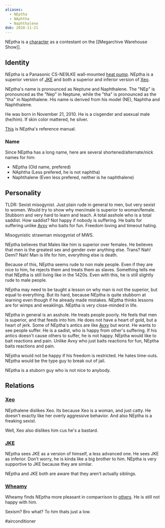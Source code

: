 ```yaml
---
aliases:
  - NEptha
  - NAphtha
  - Naphthalene
dob: 2010-11-21
---
```

NEptha is a [character](Characters) as a contestant on the [[Megarchive Warehouse Show]].

## Identity

NEptha is a Panasonic CS-NE9LKE wall-mounted [heat pump](Air%20Conditioners.md). NEptha is a superior version of [JKE](JKE.md) and both a superior and inferior version of [Xeo](Xeo.md).

NEptha's name is pronounced as Neptune and Naphthalene. The "NEp" is pronounced as the "Nep" in Neptune, while the "tha" is pronounced as the "tha" in Naphthalene. His name is derived from his model (NE), Naphtha and Naphthalene.

He was born in November 21, 2010. He is a cisgender and asexual male (he/him).
If skin color mattered, he silver.

[This](panasonic-amber-gemstone-ironoxide-deice-2010_cs-ne9lke.pdf) is NEptha's reference manual.

### Name

Since NEptha has a long name, here are several shortened/alternate/nick names for him:
- NEptha (Old name, prefered)
- NAphtha (Less prefered, he is not naphtha)
- Naphthalene (Even less prefered, neither is he naphthalene)

## Personality

TLDR: Sexist misogynist. Just plain rude in general to men, but very sexist to women. Would try to show why men/male is superior to woman/female. Stubborn and very hard to learn and teach. A total asshole who is a total saddist. How saddist? Not happy if nobody is suffering. He baits for suffering unlike [Avxy](Avxy.md) who baits for fun. Freedom loving and timeout hating.

Misogynistic strawman misogynist of MWS.

NEptha believes that Males like him is superior over females. He believes that men is the greatest sex and gender over anything else. Trans? Nah! Demi? Nah! Man is life for him, everything else is death.

Because of this, NEptha seems rude to non male people. Even if they are nice to him, he rejects them and treats them as slaves. Something tells me that NEptha is still living like in the 1420s. Even with this, he is still slightly rude to male people.

NEptha may need to be taught a lesson on why man is not the superior, but equal to everything. But its hard, because NEptha is quite stubborn at learning even though if he already made mistakes. NEptha thinks lessons are for wimps and weaklings. NEptha is very close-minded in life.

NEptha in general is an asshole. He treats people poorly. He feels that men is superior, and that feeds into him. He does not have a heart of gold, but a heart of jerk. Some of NEptha's antics are like [Avxy](Avxy.md) but worst. He wants to see people suffer. He is a sadist, who is happy from other's suffering. If his antics doesn't cause others to suffer, he is not happy. NEptha would like to bait reactions and pain. Unlike Avxy who just baits reactions for fun, NEptha baits reactions and pain.

NEptha would not be happy if his freedom is restricted. He hates time-outs. NEptha would be the type guy to break out of jail.

NEptha is a stuborn guy who is not nice to anybody.
## Relations

### [Xeo](Xeo.md)
NEpthalene dislikes Xeo. Its because Xeo is a woman, and just catty.  He doesn't exactly like her overly aggressive behavior. And also NEptha is a freaking sexist.

Well, Xeo also dislikes him cus he's a bastard.

### [JKE](JKE.md)
NEptha sees JKE as a version of himself, a less advanced one. He sees JKE as inferior. Don't worry, he is kinda like a big brother to him. NEptha is very supportive to JKE because they are similar.

NEptha and JKE both are aware that they aren't actually siblings.

### [Wheamy](Wheamy.md)
Wheamy finds NEptha more pleasant in comparrison to [others](VXU.md#DeltaCXG). He is still not happy with him.

Sexism? Bro what? To him thats just a low.

#airconditioner 